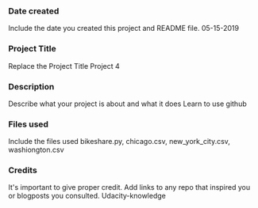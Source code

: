 ### Date created
Include the date you created this project and README file.
05-15-2019
### Project Title
Replace the Project Title
Project 4
### Description
Describe what your project is about and what it does
Learn to use github
### Files used
Include the files used
bikeshare.py, chicago.csv, new_york_city.csv, washiongton.csv
### Credits
It's important to give proper credit. Add links to any repo that inspired you or blogposts you consulted.
Udacity-knowledge
